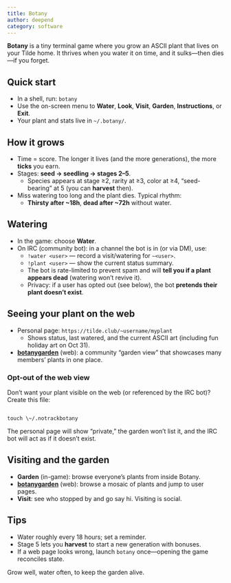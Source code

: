 ```yaml
---
title: Botany
author: deepend
category: software
---
```


**Botany** is a tiny terminal game where you grow an ASCII plant that lives on your Tilde home. It thrives when you water it on time, and it sulks—then dies—if you forget.

## Quick start

* In a shell, run: `botany`
* Use the on-screen menu to **Water**, **Look**, **Visit**, **Garden**, **Instructions**, or **Exit**.
* Your plant and stats live in `~/.botany/`.

## How it grows

* Time = score. The longer it lives (and the more generations), the more **ticks** you earn.
* Stages: **seed → seedling → stages 2–5**.
  * Species appears at stage ≥2, rarity at ≥3, color at ≥4, “seed-bearing” at 5 (you can **harvest** then).
* Miss watering too long and the plant dies. Typical rhythm:
  * **Thirsty after ~18h**, **dead after ~72h** without water.

## Watering

* In the game: choose **Water**.
* On IRC (community bot): in a channel the bot is in (or via DM), use:
  * `!water <user>` — record a visit/watering for `~<user>`.
  * `!plant <user>` — show the current status summary.
  * The bot is rate-limited to prevent spam and will **tell you if a plant appears dead** (watering won’t revive it).
  * Privacy: if a user has opted out (see below), the bot **pretends their plant doesn’t exist**.

## Seeing your plant on the web

* Personal page: `https://tilde.club/~username/myplant`
  * Shows status, last watered, and the current ASCII art (including fun holiday art on Oct 31).
* **[botanygarden](https://tilde.club/botanygarden)** (web): a community “garden view” that showcases many members’ plants in one place.

### Opt-out of the web view

Don’t want your plant visible on the web (or referenced by the IRC bot)? Create this file:

```

touch \~/.notrackbotany

```

The personal page will show “private,” the garden won’t list it, and the IRC bot will act as if it doesn’t exist.

## Visiting and the garden

* **Garden** (in-game): browse everyone’s plants from inside Botany.
* **[botanygarden](https://tilde.club/botanygarden)** (web): browse a mosaic of plants and jump to user pages.
* **Visit**: see who stopped by and go say hi. Visiting is social.

## Tips

* Water roughly every 18 hours; set a reminder.
* Stage 5 lets you **harvest** to start a new generation with bonuses.
* If a web page looks wrong, launch `botany` once—opening the game reconciles state.

Grow well, water often, to keep the garden alive.

